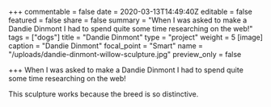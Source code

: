 +++
commentable = false
date = 2020-03-13T14:49:40Z
editable = false
featured = false
share = false
summary = "When I was asked to make a Dandie Dinmont I had to spend quite some time researching on the web!"
tags = ["dogs"]
title = "Dandie Dinmont"
type = "project"
weight = 5
[image]
caption = "Dandie Dinmont"
focal_point = "Smart"
name = "/uploads/dandie-dinmont-willow-sculpture.jpg"
preview_only = false

+++
When I was asked to make a Dandie Dinmont I had to spend quite some time researching on the web!

This sculpture works because the breed is so distinctive.